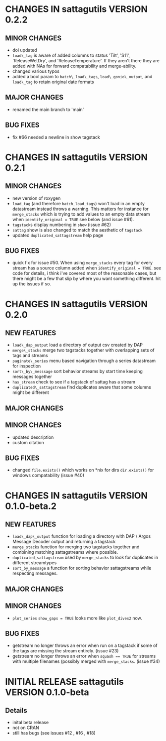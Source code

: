 # CHANGES IN sattagutils VERSION 0.2.2

## MINOR CHANGES
- doi updated
- `load\_tag` is aware of added columns to status 'Tilt', 'S11', 'ReleaseWetDry', and 'ReleaseTemperature'. If they aren't there they are added with NAs for forward compatability and merge-ability.
- changed various typos
- added a bool param to `batch\_load\_tags`, `load\_gonio\_output`, and `load\_tag` to retain original date formats
## MAJOR CHANGES
- renamed the main branch to 'main'

## BUG FIXES
- fix #66 needed a newline in show tagstack

# CHANGES IN sattagutils VERSION 0.2.1

## MINOR CHANGES
- new version of roxygen
- `load_tag` (and therefore `batch_load_tags`) won't load in an empty datastream instead throws a warning. This matters for instance for `merge_stacks` which is trying to add values to an empty data stream when `identify_original = TRUE` see below (and issue #61).
- `tagstack`s display numbering in `show` (issue #62)
- `sattag` show is also changed to match the aesthetic of `tagstack`
- updated `duplicated_sattagstream` help page

## BUG FIXES
- quick fix for issue #50. When using `merge_stacks` every tag for every stream has a source column added when `identify_original = TRUE`. see code for details, i think i've covered most of the reasonable cases, but there might be a few that slip by where you want something different. hit up the issues if so.


# CHANGES IN sattagutils VERSION 0.2.0

## NEW FEATURES
- `load\_dap_output` load a directory of output csv created by DAP
- `merge\_stacks` merge two tagstacks together with overlapping sets of tags and streams
- `paginate\_series` menu based navigation through a series datastream for inspection
- `sort\_by\_messsage` sort behavior streams by start time keeping messages together
- `has_stream` check to see if a tagstack of sattag has a stream
- `duplicated\_sattagstream` find duplicates aware that some columns might be different

## MAJOR CHANGES

## MINOR CHANGES
- updated description
- custom citation

## BUG FIXES
- changed `file.exists()` which works on \*nix for dirs `dir.exists()` for windows compatability (issue #40)


# CHANGES IN sattagutils VERSION 0.1.0-beta.2

## NEW FEATURES
- `load\_dap\_output` function for loading a directory with DAP / Argos Message Decoder output and returning a tagstack
- `merge_stacks` function for merging two tagstacks together and combining matching sattagstreams where possible.
- `duplicated_sattagstream` used by `merge_stacks` to look for duplicates in different streamtypes
- `sort_by_message` a function for sorting behavior sattagstreams while respecting messages.

## MAJOR CHANGES

## MINOR CHANGES
- `plot_series` `show_gaps = TRUE` looks more like `plot_dives2` now.

## BUG FIXES
- getstream no longer throws an error when run on a tagstack if some of the tags are missing the stream entirely. (issue #23)
- getstream no longer throws an error when `squash == TRUE` for streams with multiple filenames (possibly merged with `merge_stacks`. (issue #34)

# INITIAL RELEASE sattagutils VERSION 0.1.0-beta

## Details
- inital beta release
- not on CRAN
- still has bugs (see issues #12 , #16 , #18)

